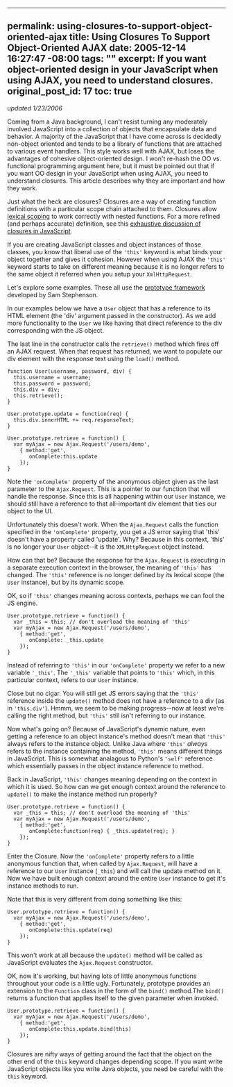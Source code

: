 ----- 
permalink: using-closures-to-support-object-oriented-ajax
title: Using Closures To Support Object-Oriented AJAX
date: 2005-12-14 16:27:47 -08:00
tags: ""
excerpt: If you want object-oriented design in your JavaScript when using AJAX, you need to understand closures.
original_post_id: 17
toc: true
-----
_updated 1/23/2006_

Coming from a Java background, I can't resist turning any moderately involved JavaScript into a collection of objects that encapsulate data and behavior. A majority of the JavaScript that I have come across is decidedly non-object oriented and tends to be a library of functions that are attached to various event handlers. This style works well with AJAX, but loses the advantages of cohesive object-oriented design. I won't re-hash the OO vs. functional programming argument here, but it must be pointed out that if you want OO design in your JavaScript when using AJAX, you need to understand closures. This article describes why they are important and how they work.

Just what the heck are closures? Closures are a way of creating function definitions with a particular scope chain attached to them. Closures allow [lexical scoping](http://en.wikipedia.org/wiki/Lexical_environment#Static_scoping) to work correctly with nested functions. For a more refined (and perhaps accurate) definition, see this [exhaustive discussion of closures in JavaScript](http://jibbering.com/faq/faq_notes/closures.html). 

If you are creating JavaScript classes and object instances of those classes, you know that liberal use of the `'this'` keyword is what binds your object together and gives it cohesion. However when using AJAX the `'this'` keyword starts to take on different meaning because it is no longer refers to the same object it referred when you setup your `XmlHttpRequest`.

Let's explore some examples. These all use the [prototype framework](http://prototype.conio.net/) developed by Sam Stephenson.

In our examples below we have a `User` object that has a reference to its HTML element (the 'div' argument passed in the constructor). As we add more functionality to the `User` we like having that direct reference to the div corresponding with the JS object.

The last line in the constructor calls the `retrieve()` method which fires off an AJAX request. When that request has returned, we want to populate our div element with the response text using the `load()` method.

    function User(username, password, div) {
      this.username = username;
      this.password = password;
      this.div = div;
      this.retrieve();
    }
    
    User.prototype.update = function(req) {
      this.div.innerHTML += req.responseText;
    }
    
    User.prototype.retrieve = function() {
      var myAjax = new Ajax.Request('/users/demo',
        { method:'get', 
           onComplete:this.update
        });
    }

Note the `'onComplete'` property of the anonymous object given as the last parameter to the `Ajax.Request`. This is a pointer to our function that will handle the response. Since this is all happening within our `User` instance, we should still have a reference to that all-important div element that ties our object to the UI.

Unfortunately this doesn't work. When the `Ajax.Request` calls the function specified in the `'onComplete'` property, you get a JS error saying that 'this' doesn't have a property called 'update'. Why? Because in this context, 'this' is no longer your `User` object--it is the `XMLHttpRequest` object instead. 

How can that be? Because the response for the `Ajax.Request` is executing in a separate execution context in the browser, the meaning of `'this'` has changed. The `'this'` reference is no longer defined by its lexical scope (the `User` instance), but by its dynamic scope. 

OK, so if `'this'` changes meaning across contexts, perhaps we can fool the JS engine.

    User.prototype.retrieve = function() {
      var _this = this; // don't overload the meaning of 'this'
      var myAjax = new Ajax.Request('/users/demo', 
        { method:'get', 
           onComplete: _this.update
        });
    }

Instead of referring to `'this'` in our `'onComplete'` property we refer to a new variable `'_this'`. The `'_this'` variable that points to `'this'` which, in this particular context, refers to our `User` instance.

Close but no cigar. You will still get JS errors saying that the `'this'` reference inside the `update()` method does not have a reference to a div (as in `'this.div'`). Hmmm, we seem to be making progress--now at least we're calling the right method, but `'this'` still isn't referring to our instance.

Now what's going on? Because of JavaScript's dynamic nature, even getting a reference to an object instance's method doesn't mean that `'this'` always refers to the instance object. Unlike Java where `'this'` _always_ refers to the instance containing the method, `'this'` means different things in JavaScript. This is somewhat analagous to Python's `'self'` reference which essentially passes in the object instance reference to method. 

Back in JavaScript, `'this'` changes meaning depending on the context in which it is used. So how can we get enough context around the reference to `update()` to make the instance method run properly?

    User.prototype.retrieve = function() {
      var _this = this; // don't overload the meaning of 'this'
      var myAjax = new Ajax.Request('/users/demo',
        { method:'get', 
           onComplete:function(req) { _this.update(req); } 
        });
    }

Enter the Closure. Now the `'onComplete'` property refers to a little anonymous function that, when called by `Ajax.Request`, will have a reference to our `User` instance (`_this`) and will call the update method on it. Now we have built enough context around the entire `User` instance to get it's instance methods to run.

Note that this is very different from doing something like this:

    User.prototype.retrieve = function() {
      var myAjax = new Ajax.Request('/users/demo',
        { method:'get', 
           onComplete:this.update(req) 
        });
    }

This won't work at all because the `update()` method will be called as JavaScript evaluates the `Ajax.Request` constructor.

OK, now it's working, but having lots of little anonymous functions throughout your code is a little ugly. Fortunately, prototype provides an extension to the `Function` class in the form of the `bind()` method.The `bind()` returns a function that applies itself to the given parameter when invoked.

    User.prototype.retrieve = function() {
      var myAjax = new Ajax.Request('/users/demo',
        { method:'get', 
           onComplete:this.update.bind(this)
        });
    }

Closures are nifty ways of getting around the fact that the object on the other end of the `this` keyword changes depending scope. If you want write JavaScript objects like you write Java objects, you need be careful with  the `this` keyword.
